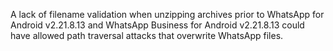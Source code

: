 A lack of filename validation when unzipping archives prior to WhatsApp for Android v2.21.8.13 and WhatsApp Business for Android v2.21.8.13 could have allowed path traversal attacks that overwrite WhatsApp files.